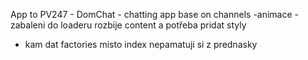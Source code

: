 App to PV247 - DomChat - chatting app base on channels
-animace
-zabaleni do loaderu rozbije content a potřeba pridat styly
- kam dat factories misto index nepamatuji si z prednasky
